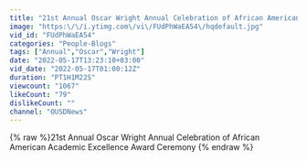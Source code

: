 ```yaml
---
title: "21st Annual Oscar Wright Annual Celebration of African American Academic Excellence Award Ceremony"
image: "https:\/\/i.ytimg.com\/vi\/FUdPhWaEA54\/hqdefault.jpg"
vid_id: "FUdPhWaEA54"
categories: "People-Blogs"
tags: ["Annual","Oscar","Wright"]
date: "2022-05-17T13:23:10+03:00"
vid_date: "2022-05-17T01:00:12Z"
duration: "PT1H1M22S"
viewcount: "1067"
likeCount: "79"
dislikeCount: ""
channel: "OUSDNews"
---
```

{% raw %}21st Annual Oscar Wright Annual Celebration of African American Academic Excellence Award Ceremony {% endraw %}
